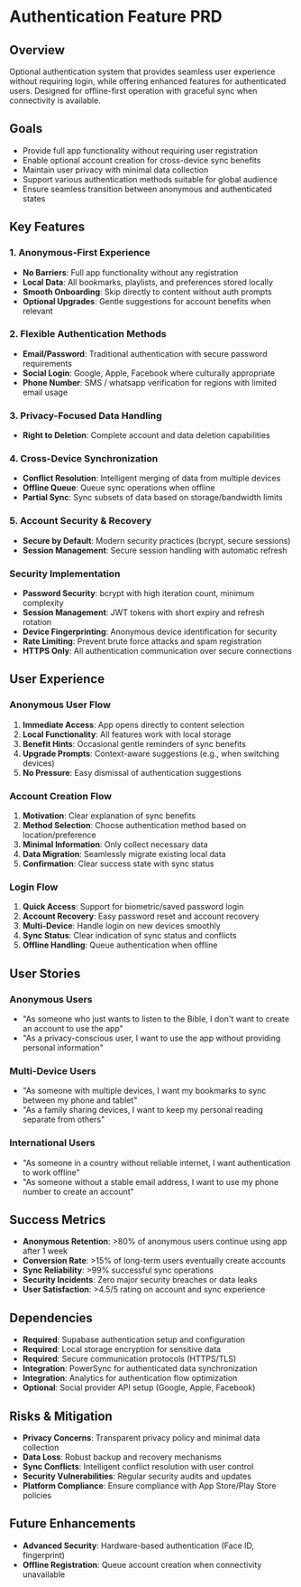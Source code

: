 # Authentication Feature PRD

## Overview

Optional authentication system that provides seamless user experience without requiring login, while offering enhanced features for authenticated users. Designed for offline-first operation with graceful sync when connectivity is available.

## Goals

- Provide full app functionality without requiring user registration
- Enable optional account creation for cross-device sync benefits
- Maintain user privacy with minimal data collection
- Support various authentication methods suitable for global audience
- Ensure seamless transition between anonymous and authenticated states

## Key Features

### 1. Anonymous-First Experience

- **No Barriers**: Full app functionality without any registration
- **Local Data**: All bookmarks, playlists, and preferences stored locally
- **Smooth Onboarding**: Skip directly to content without auth prompts
- **Optional Upgrades**: Gentle suggestions for account benefits when relevant

### 2. Flexible Authentication Methods

- **Email/Password**: Traditional authentication with secure password requirements
- **Social Login**: Google, Apple, Facebook where culturally appropriate
- **Phone Number**: SMS / whatsapp verification for regions with limited email usage

### 3. Privacy-Focused Data Handling

- **Right to Deletion**: Complete account and data deletion capabilities

### 4. Cross-Device Synchronization

- **Conflict Resolution**: Intelligent merging of data from multiple devices
- **Offline Queue**: Queue sync operations when offline
- **Partial Sync**: Sync subsets of data based on storage/bandwidth limits

### 5. Account Security & Recovery

- **Secure by Default**: Modern security practices (bcrypt, secure sessions)
- **Session Management**: Secure session handling with automatic refresh

### Security Implementation

- **Password Security**: bcrypt with high iteration count, minimum complexity
- **Session Management**: JWT tokens with short expiry and refresh rotation
- **Device Fingerprinting**: Anonymous device identification for security
- **Rate Limiting**: Prevent brute force attacks and spam registration
- **HTTPS Only**: All authentication communication over secure connections

## User Experience

### Anonymous User Flow

1. **Immediate Access**: App opens directly to content selection
2. **Local Functionality**: All features work with local storage
3. **Benefit Hints**: Occasional gentle reminders of sync benefits
4. **Upgrade Prompts**: Context-aware suggestions (e.g., when switching devices)
5. **No Pressure**: Easy dismissal of authentication suggestions

### Account Creation Flow

1. **Motivation**: Clear explanation of sync benefits
2. **Method Selection**: Choose authentication method based on location/preference
3. **Minimal Information**: Only collect necessary data
4. **Data Migration**: Seamlessly migrate existing local data
5. **Confirmation**: Clear success state with sync status

### Login Flow

1. **Quick Access**: Support for biometric/saved password login
2. **Account Recovery**: Easy password reset and account recovery
3. **Multi-Device**: Handle login on new devices smoothly
4. **Sync Status**: Clear indication of sync status and conflicts
5. **Offline Handling**: Queue authentication when offline

## User Stories

### Anonymous Users

- "As someone who just wants to listen to the Bible, I don't want to create an account to use the app"
- "As a privacy-conscious user, I want to use the app without providing personal information"

### Multi-Device Users

- "As someone with multiple devices, I want my bookmarks to sync between my phone and tablet"
- "As a family sharing devices, I want to keep my personal reading separate from others"

### International Users

- "As someone in a country without reliable internet, I want authentication to work offline"
- "As someone without a stable email address, I want to use my phone number to create an account"

## Success Metrics

- **Anonymous Retention**: >80% of anonymous users continue using app after 1 week
- **Conversion Rate**: >15% of long-term users eventually create accounts
- **Sync Reliability**: >99% successful sync operations
- **Security Incidents**: Zero major security breaches or data leaks
- **User Satisfaction**: >4.5/5 rating on account and sync experience

## Dependencies

- **Required**: Supabase authentication setup and configuration
- **Required**: Local storage encryption for sensitive data
- **Required**: Secure communication protocols (HTTPS/TLS)
- **Integration**: PowerSync for authenticated data synchronization
- **Integration**: Analytics for authentication flow optimization
- **Optional**: Social provider API setup (Google, Apple, Facebook)

## Risks & Mitigation

- **Privacy Concerns**: Transparent privacy policy and minimal data collection
- **Data Loss**: Robust backup and recovery mechanisms
- **Sync Conflicts**: Intelligent conflict resolution with user control
- **Security Vulnerabilities**: Regular security audits and updates
- **Platform Compliance**: Ensure compliance with App Store/Play Store policies

## Future Enhancements

- **Advanced Security**: Hardware-based authentication (Face ID, fingerprint)
- **Offline Registration**: Queue account creation when connectivity unavailable
